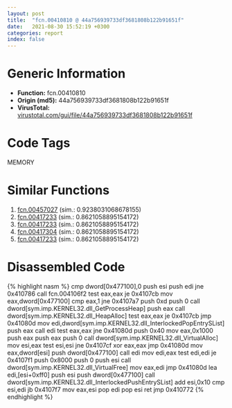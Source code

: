 ```yaml
---
layout: post
title:  "fcn.00410810 @ 44a756939733df3681808b122b91651f"
date:   2021-08-30 15:52:19 +0300
categories: report
index: false
---
```


# Generic Information
- **Function:** fcn.00410810
- **Origin (md5):** 44a756939733df3681808b122b91651f
- **VirusTotal:** [virustotal.com/gui/file/44a756939733df3681808b122b91651f][virustotal_ref]

# Code Tags
<span class="tag" id="MEMORY">MEMORY</span>


# Similar Functions

1. [fcn.00457027][similar_1_ref] (sim.: 0.9238031068678155)
2. [fcn.00417233][similar_2_ref] (sim.: 0.8621058895154172)
3. [fcn.00417233][similar_3_ref] (sim.: 0.8621058895154172)
4. [fcn.00417304][similar_4_ref] (sim.: 0.8621058895154172)
5. [fcn.00417233][similar_5_ref] (sim.: 0.8621058895154172)


# Disassembled Code

{% highlight nasm %}
cmp dword[0x477100],0
push esi
push edi
jne 0x410786
call fcn.004106f2
test eax,eax
je 0x4107cb
mov eax,dword[0x477100]
cmp eax,1
jne 0x4107a7
push 0xd
push 0
call dword[sym.imp.KERNEL32.dll_GetProcessHeap]
push eax
call dword[sym.imp.KERNEL32.dll_HeapAlloc]
test eax,eax
je 0x4107cb
jmp 0x41080d
mov edi,dword[sym.imp.KERNEL32.dll_InterlockedPopEntrySList]
push eax
call edi
test eax,eax
jne 0x41080d
push 0x40
mov eax,0x1000
push eax
push eax
push 0
call dword[sym.imp.KERNEL32.dll_VirtualAlloc]
mov esi,eax
test esi,esi
jne 0x4107cf
xor eax,eax
jmp 0x41080d
mov eax,dword[esi]
push dword[0x477100]
call edi
mov edi,eax
test edi,edi
je 0x4107f1
push 0x8000
push 0
push esi
call dword[sym.imp.KERNEL32.dll_VirtualFree]
mov eax,edi
jmp 0x41080d
lea edi,[esi+0xff0]
push esi
push dword[0x477100]
call dword[sym.imp.KERNEL32.dll_InterlockedPushEntrySList]
add esi,0x10
cmp esi,edi
jb 0x4107f7
mov eax,esi
pop edi
pop esi
ret
jmp 0x410772
{% endhighlight %}


[similar_1_ref]: /report/fcn.00457027@279a61b1e76da49531f1f16fd1102a2d
[similar_2_ref]: /report/fcn.00417233@5eead96f991d1eaa139e848643009945
[similar_3_ref]: /report/fcn.00417233@c6d5547a6b11db0106596d8a93b709be
[similar_4_ref]: /report/fcn.00417304@56a02334aea008c131d2741a089910fb
[similar_5_ref]: /report/fcn.00417233@146b14fc12cf789043a79d4f548a23bf
[virustotal_ref]: https://www.virustotal.com/gui/file/44a756939733df3681808b122b91651f